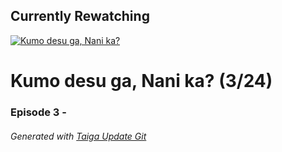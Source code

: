 ﻿
## Currently Rewatching

[![Kumo desu ga, Nani ka?](https://s4.anilist.co/file/anilistcdn/media/anime/cover/medium/bx103632-o4jpRxks22LT.jpg)](https://anilist.co/anime/103632)

# Kumo desu ga, Nani ka? (3/24)

### Episode 3 - 

###### *Generated with [Taiga Update Git](https://github.com/nike4613/taiga-update-git)*